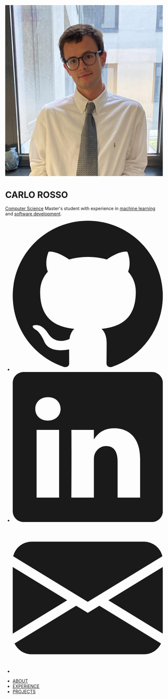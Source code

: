 <link rel="stylesheet" type="text/css" href="assets/css/standard.css">
<div id="home-main">
    <img id="home-pic" src="assets/img/profile.jpg" alt="Carlo Rosso">
    <h1 id="home-title">CARLO ROSSO</h1>
    <p id="home-description">
        <u>Computer Science</u> Master's student with experience in
        <u>machine learning</u> and <u>software development</u>.
    </p>
    <ul id="home-social">
        <li><a href="https://github.com/danesinoo">
                <svg xmlns="http://www.w3.org/2000/svg" fill="currentColor" class="bi bi-github"
                    viewBox="0 0 16 16">
                    <path
                        d="M8 0C3.58 0 0 3.58 0 8c0 3.54 2.29 6.53 5.47 7.59.4.07.55-.17.55-.38 0-.19-.01-.82-.01-1.49-2.01.37-2.53-.49-2.69-.94-.09-.23-.48-.94-.82-1.13-.28-.15-.68-.52-.01-.53.63-.01 1.08.58 1.23.82.72 1.21 1.87.87 2.33.66.07-.52.28-.87.51-1.07-1.78-.2-3.64-.89-3.64-3.95 0-.87.31-1.59.82-2.15-.08-.2-.36-1.02.08-2.12 0 0 .67-.21 2.2.82.64-.18 1.32-.27 2-.27s1.36.09 2 .27c1.53-1.04 2.2-.82 2.2-.82.44 1.1.16 1.92.08 2.12.51.56.82 1.27.82 2.15 0 3.07-1.87 3.75-3.65 3.95.29.25.54.73.54 1.48 0 1.07-.01 1.93-.01 2.2 0 .21.15.46.55.38A8.01 8.01 0 0 0 16 8c0-4.42-3.58-8-8-8" />
                </svg>
            </a></li>
        <li><a href="https://www.linkedin.com/in/carlo-rosso/">
                <svg xmlns="http://www.w3.org/2000/svg" fill="currentColor" class="bi bi-linkedin"
                    viewBox="0 0 16 16">
                    <path
                        d="M0 1.146C0 .513.526 0 1.175 0h13.65C15.474 0 16 .513 16 1.146v13.708c0 .633-.526 1.146-1.175 1.146H1.175C.526 16 0 15.487 0 14.854zm4.943 12.248V6.169H2.542v7.225zm-1.2-8.212c.837 0 1.358-.554 1.358-1.248-.015-.709-.52-1.248-1.342-1.248S2.4 3.226 2.4 3.934c0 .694.521 1.248 1.327 1.248zm4.908 8.212V9.359c0-.216.016-.432.08-.586.173-.431.568-.878 1.232-.878.869 0 1.216.662 1.216 1.634v3.865h2.401V9.25c0-2.22-1.184-3.252-2.764-3.252-1.274 0-1.845.7-2.165 1.193v.025h-.016l.016-.025V6.169h-2.4c.03.678 0 7.225 0 7.225z" />
                </svg>
            </a></li>
        <li><a href="mailto:carlorosso02@gmail.com">
                <svg xmlns="http://www.w3.org/2000/svg" fill="currentColor" class="bi bi-envelope-fill"
                    viewBox="0 0 16 16">
                    <path
                        d="M.05 3.555A2 2 0 0 1 2 2h12a2 2 0 0 1 1.95 1.555L8 8.414zM0 4.697v7.104l5.803-3.558zM6.761 8.83l-6.57 4.027A2 2 0 0 0 2 14h12a2 2 0 0 0 1.808-1.144l-6.57-4.027L8 9.586zm3.436-.586L16 11.801V4.697z" />
                </svg></a></li>
    </ul>
    <ul id="home-links">
        <li><a href="portfolio/about_me.pdf">ABOUT</a></li>
        <li><a href="portfolio/experience.html">EXPERIENCE</a></li>
        <li><a href="portfolio/projects.html">PROJECTS</a></li>
    </ul>
</div>

